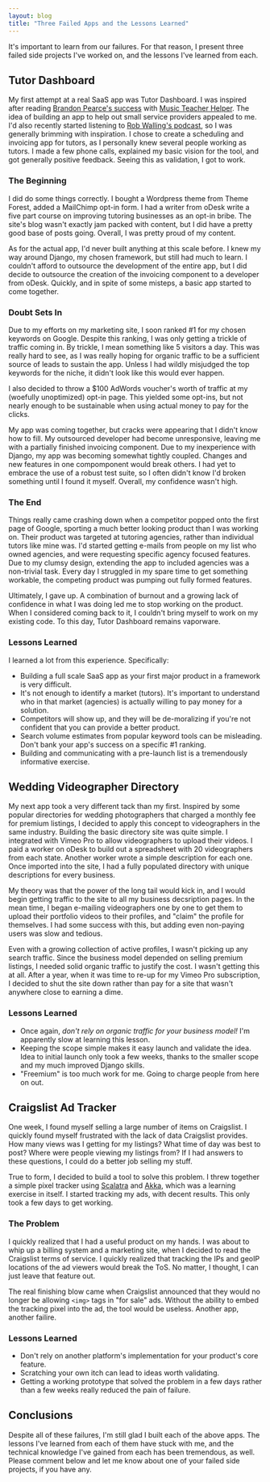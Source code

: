```yaml
---
layout: blog
title: "Three Failed Apps and the Lessons Learned"
---
```

It's important to learn from our failures.  For that reason, I present three failed side projects I've worked on, and the lessons I've learned from each.

## Tutor Dashboard
My first attempt at a real SaaS app was Tutor Dashboard. I was inspired after reading [Brandon Pearce's success](http://www.fourhourworkweek.com/blog/2011/03/04/engineering-a-%E2%80%9Cmuse%E2%80%9D-%E2%80%93-volume-3-case-studies-of-successful-cash-flow-businesses/) with [Music Teacher Helper](http://www.musicteachershelper.com/). The idea of building an app to help out small service providers appealed to me.  I'd also recently started listening to [Rob Walling's podcast](http://www.startupsfortherestofus.com/), so I was generally brimming with inspiration.  I chose to create a scheduling and invoicing app for tutors, as I personally knew several people working as tutors. I made a few phone calls, explained my basic vision for the tool, and got generally positive feedback. Seeing this as validation, I got to work.

### The Beginning
I did do some things correctly.  I bought a Wordpress theme from Theme Forest, added a MailChimp opt-in form.  I had a writer from oDesk write a five part course on improving tutoring businesses as an opt-in bribe. The site's blog wasn't exactly jam packed with content, but I did have a pretty good base of posts going. Overall, I was pretty proud of my content.

As for the actual app, I'd never built anything at this scale before. I knew my way around Django, my chosen framework, but still had much to learn. I couldn't afford to outsource the development of the entire app, but I did decide to outsource the creation of the invoicing component to a developer from oDesk. Quickly, and in spite of some misteps, a basic app started to come together.

### Doubt Sets In
Due to my efforts on my marketing site, I soon ranked #1 for my chosen keywords on Google.  Despite this ranking, I was only getting a trickle of traffic coming in.  By trickle, I mean something like 5 visitors a day.  This was really hard to see, as I was really hoping for organic traffic to be a sufficient source of leads to sustain the app.  Unless I had wildly misjudged the top keywords for the niche, it didn't look like this would ever happen.

I also decided to throw a $100 AdWords voucher's worth of traffic at my (woefully unoptimized) opt-in page.  This yielded some opt-ins, but not nearly enough to be sustainable when using actual money to pay for the clicks.

My app was coming together, but cracks were appearing that I didn't know how to fill. My outsourced developer had become unresponsive, leaving me with a partially finished invoicing component. Due to my inexperience with Django, my app was becoming somewhat tightly coupled.  Changes and new features in one compomponent would break others.  I had yet to embrace the use of a robust test suite, so I often didn't know I'd broken something until I found it myself.  Overall, my confidence wasn't high.

### The End
Things really came crashing down when a competitor popped onto the first page of Google, sporting a much better looking product than I was working on. Their product was targeted at tutoring agencies, rather than individual tutors like mine was.  I'd started getting e-mails from people on my list who owned agencies, and were requesting specific agency focused features. Due to my clumsy design, extending the app to included agencies was a non-trivial task.  Every day I struggled in my spare time to get something workable, the competing product was pumping out fully formed features.

Ultimately, I gave up. A combination of burnout and a growing lack of confidence in what I was doing led me to stop working on the product. When I considered coming back to it, I couldn't bring myself to work on my existing code. To this day, Tutor Dashboard remains vaporware.

### Lessons Learned
I learned a lot from this experience.  Specifically:

* Building a full scale SaaS app as your first major product in a framework is very difficult.
* It's not enough to identify a market (tutors).  It's important to understand who in that market (agencies) is actually willing to pay money for a solution.
* Competitors will show up, and they will be de-moralizing if you're not confident that you can provide a better product. 
* Search volume estimates from popular keyword tools can be misleading. Don't bank your app's success on a specific #1 ranking.
* Building and communicating with a pre-launch list is a tremendously informative exercise.

## Wedding Videographer Directory
My next app took a very different tack than my first. Inspired by some popular directories for wedding photographers that charged a monthly fee for premium listings, I decided to apply this concept to videographers in the same industry. Building the basic directory site was quite simple. I integrated with Vimeo Pro to allow videographers to upload their videos. I paid a worker on oDesk to build out a spreadsheet with 20 videographers from each state.  Another worker wrote a simple description for each one.  Once imported into the site, I had a fully populated directory with unique descriptions for every business.  

My theory was that the power of the long tail would kick in, and I would begin getting traffic to the site to all my business decsription pages. In the mean time, I began e-mailing videographers one by one to get them to upload their portfolio videos to their profiles, and "claim" the profile for themselves. I had some success with this, but adding even non-paying users was slow and tedious.  

Even with a growing collection of active profiles, I wasn't picking up any search traffic.  Since the business model depended on selling premium listings, I needed solid organic traffic to justify the cost.  I wasn't getting this at all.  After a year, when it was time to re-up for my Vimeo Pro subscription, I decided to shut the site down rather than pay for a site that wasn't anywhere close to earning a dime.

### Lessons Learned
* Once again, *don't rely on organic traffic for your business model!* I'm apparently slow at learning this lesson.
* Keeping the scope simple makes it easy launch and validate the idea. Idea to initial launch only took a few weeks, thanks to the smaller scope and my much improved Django skills.
* "Freemium" is too much work for me.  Going to charge people from here on out.

## Craigslist Ad Tracker
One week, I found myself selling a large number of items on Craigslist. I quickly found myself frustrated with the lack of data Craigslist provides.  How many views was I getting for my listings?  What time of day was best to post?  Where were people viewing my listings from? If I had answers to these questions, I could do a better job selling my stuff.  

True to form, I decided to build a tool to solve this problem.  I threw together a simple pixel tracker using [Scalatra](http://www.scalatra.org/) and [Akka](http://akka.io/), which was a learning exercise in itself. I started tracking my ads, with decent results.  This only took a few days to get working.

### The Problem
I quickly realized that I had a useful product on my hands. I was about to whip up a billing system and a marketing site, when I decided to read the Craigslist terms of service.  I quickly realized that tracking the IPs and geoIP locations of the ad viewers would break the ToS.  No matter, I thought, I can just leave that feature out.

The real finishing blow came when Craigslist announced that they would no longer be allowing `<img>` tags in "for sale" ads. Without the ability to embed the tracking pixel into the ad, the tool would be useless.  Another app, another failire.

### Lessons Learned
* Don't rely on another platform's implementation for your product's core feature.
* Scratching your own itch can lead to ideas worth validating.
* Getting a working prototype that solved the problem in a few days rather than a few weeks really reduced the pain of failure.

## Conclusions
Despite all of these failures, I'm still glad I built each of the above apps. The lessons I've learned from each of them have stuck with me, and the technical knowledge I've gained from each has been tremendous, as well. Please comment below and let me know about one of your failed side projects, if you have any.  
